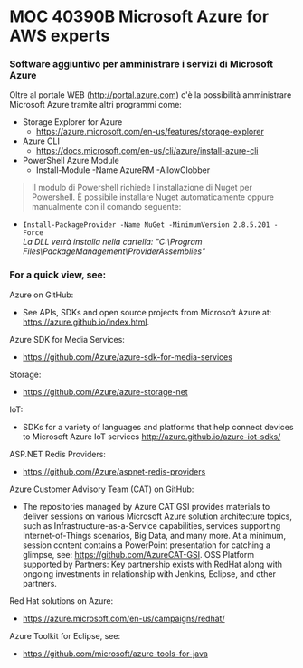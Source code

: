 # MOC 40390B Microsoft Azure for AWS experts

### Software aggiuntivo per amministrare i servizi di Microsoft Azure

Oltre al portale WEB (http://portal.azure.com) c'è la possibilità amministrare  Microsoft Azure tramite altri programmi come: 

 - Storage Explorer for Azure
   - https://azure.microsoft.com/en-us/features/storage-explorer
 - Azure CLI
   - https://docs.microsoft.com/en-us/cli/azure/install-azure-cli
 - PowerShell Azure Module
   - Install-Module -Name AzureRM -AllowClobber

> Il modulo di Powershell richiede l'installazione di Nuget per Powershell. È possibile installare Nuget automaticamente oppure manualmente con il comando seguente:  
- `Install-PackageProvider -Name NuGet -MinimumVersion 2.8.5.201 -Force`  
_La DLL verrà installa nella cartella: "C:\Program Files\PackageManagement\ProviderAssemblies"_

### For a quick view, see: 

Azure on GitHub:
- See APIs, SDKs and open source projects from Microsoft Azure at: https://azure.github.io/index.html. 

Azure SDK for Media Services:
- https://github.com/Azure/azure-sdk-for-media-services 

Storage:
- https://github.com/Azure/azure-storage-net

IoT:
- SDKs for a variety of languages and platforms that help connect devices to Microsoft Azure IoT services http://azure.github.io/azure-iot-sdks/ 

ASP.NET Redis Providers:
- https://github.com/Azure/aspnet-redis-providers 

Azure Customer Advisory Team (CAT) on GitHub:
- The repositories managed by Azure CAT GSI provides materials to deliver sessions on various Microsoft Azure solution architecture topics, such as Infrastructure-as-a-Service capabilities, services supporting Internet-of-Things scenarios, Big Data, and many more. At a minimum, session content contains a PowerPoint presentation for catching a glimpse, see: https://github.com/AzureCAT-GSI. OSS Platform supported by Partners: Key partnership exists with RedHat along with ongoing investments in relationship with Jenkins, Eclipse, and other partners. 

Red Hat solutions on Azure:
- https://azure.microsoft.com/en-us/campaigns/redhat/ 

Azure Toolkit for Eclipse, see:
- https://github.com/microsoft/azure-tools-for-java 
